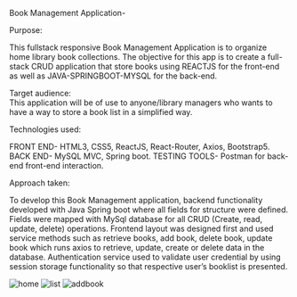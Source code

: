 Book Management Application-

Purpose:
     

This fullstack responsive Book Management Application is to organize home library book collections. The objective for this app is to create a full-stack CRUD application that store books using REACTJS for the front-end as well as JAVA-SPRINGBOOT-MYSQL for the back-end.

Target audience:  
   This application will be of use to anyone/library managers who wants to have a way to store a book list in a simplified way.

Technologies used:

  FRONT END- HTML3, CSS5, ReactJS, React-Router, Axios, Bootstrap5.
  BACK END- MySQL MVC, Spring boot.
  TESTING TOOLS- Postman for back-end front-end interaction.

Approach taken:

  To develop this Book Management application, backend functionality developed with Java Spring boot where all fields for structure were defined. Fields were 
mapped with MySql database for all CRUD (Create, read, update, delete) operations. Frontend layout was designed first and used service methods such as retrieve 
books, add book, delete book, update book which runs axios to retrieve, update, create or delete data in the database. Authentication service used to validate
user credential by using session storage functionality so that respective user’s booklist is presented. 

![home](https://user-images.githubusercontent.com/80864168/124011918-8858f400-d9ae-11eb-9c93-3b6be3024f42.png)
![list](https://user-images.githubusercontent.com/80864168/124011924-8b53e480-d9ae-11eb-828b-5200490ef063.png)
![addbook](https://user-images.githubusercontent.com/80864168/124011941-8ee76b80-d9ae-11eb-8bed-8f72a92a7dec.png)
